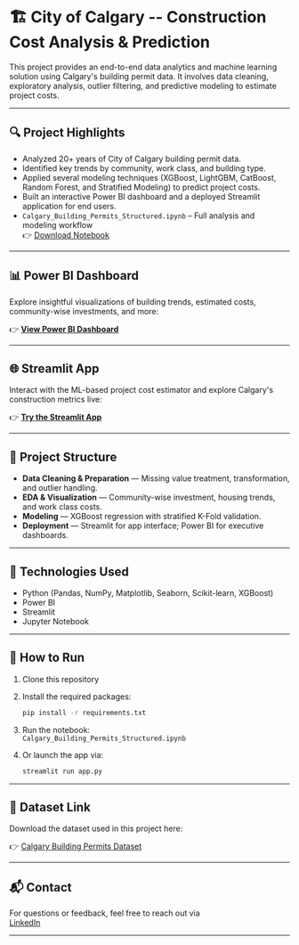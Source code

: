 # 🏗️ City of Calgary -- Construction Cost Analysis & Prediction

This project provides an end-to-end data analytics and machine learning solution using Calgary's building permit data. It involves data cleaning, exploratory analysis, outlier filtering, and predictive modeling to estimate project costs.

------------------------------------------------------------------------

## 🔍 Project Highlights

- Analyzed 20+ years of City of Calgary building permit data.
- Identified key trends by community, work class, and building type.
- Applied several modeling techniques (XGBoost, LightGBM, CatBoost, Random Forest, and Stratified Modeling) to predict project costs.
- Built an interactive Power BI dashboard and a deployed Streamlit application for end users.
- `Calgary_Building_Permits_Structured.ipynb` – Full analysis and modeling workflow  
  👉 [Download Notebook](https://github.com/sudeshna1991621/City-of-Calgary-Construction-Cost-Insights-Predictions/blob/main/Calgary_Building_Permits_Structured.ipynb)

------------------------------------------------------------------------

## 📊 Power BI Dashboard

Explore insightful visualizations of building trends, estimated costs, community-wise investments, and more:

👉 [**View Power BI Dashboard**](https://mavenshowcase.com/project/41217)

------------------------------------------------------------------------

## 🌐 Streamlit App

Interact with the ML-based project cost estimator and explore Calgary's construction metrics live:

👉 [**Try the Streamlit App**](https://city-of-calgary-construction-cost.onrender.com/)

------------------------------------------------------------------------

## 📁 Project Structure

- **Data Cleaning & Preparation** — Missing value treatment, transformation, and outlier handling.
- **EDA & Visualization** — Community-wise investment, housing trends, and work class costs.
- **Modeling** — XGBoost regression with stratified K-Fold validation.
- **Deployment** — Streamlit for app interface; Power BI for executive dashboards.

------------------------------------------------------------------------

## 🧰 Technologies Used

- Python (Pandas, NumPy, Matplotlib, Seaborn, Scikit-learn, XGBoost)
- Power BI
- Streamlit
- Jupyter Notebook

------------------------------------------------------------------------

## 🚀 How to Run

1. Clone this repository

2. Install the required packages:

    ```bash
    pip install -r requirements.txt
    ```

3. Run the notebook:  
    `Calgary_Building_Permits_Structured.ipynb`

4. Or launch the app via:

    ```bash
    streamlit run app.py
    ```

------------------------------------------------------------------------

## 📂 Dataset Link

Download the dataset used in this project here:

👉 [Calgary Building Permits Dataset](https://drive.google.com/file/d/1M5IdvBmQcyTRPlydp2t89Q75hRaEoJrS/view?usp=sharing)

------------------------------------------------------------------------

## 📬 Contact

For questions or feedback, feel free to reach out via  
[LinkedIn](https://www.linkedin.com/in/dr-sudeshna-kundu-mondal-3135a142/)

------------------------------------------------------------------------
